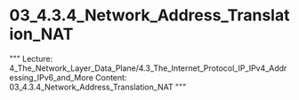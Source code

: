 # 03_4.3.4_Network_Address_Translation_NAT

"""
Lecture: 4_The_Network_Layer_Data_Plane/4.3_The_Internet_Protocol_IP_IPv4_Addressing_IPv6_and_More
Content: 03_4.3.4_Network_Address_Translation_NAT
"""

